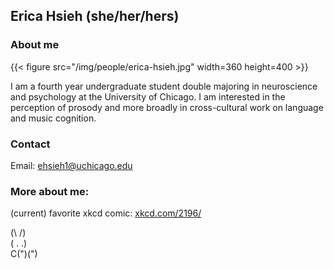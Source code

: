 ## Erica Hsieh (she/her/hers)

### About me

{{< figure src="/img/people/erica-hsieh.jpg" width=360 height=400 >}}

I am a fourth year undergraduate student double majoring in neuroscience and psychology at the University of Chicago. I am interested in the perception of prosody and more broadly in cross-cultural work on language and music cognition. 


### Contact 
Email: ehsieh1@uchicago.edu

### More about me:
(current) favorite xkcd comic: [xkcd.com/2196/](https://xkcd.com/2196/)


(\ /)   
( . .)  
C(")(")

<!--
    More about me:
    Favorite strange planet comic:
            https://twitter.com/nathanwpyle/status/1104761308057092097
    
    
-->